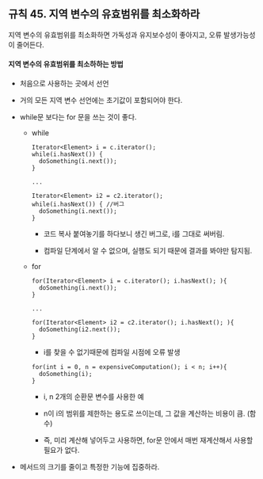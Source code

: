 ## 규칙 45. 지역 변수의 유효범위를 최소화하라

지역 변수의 유효범위를 최소화하면 가독성과 유지보수성이 좋아지고, 오류 발생가능성이 줄어든다.



#### 지역 변수의 유효범위를 최소하하는 방법

* 처음으로 사용하는 곳에서 선언

* 거의 모든 지역 변수 선언에는 초기값이 포함되어야 한다.

* while문 보다는 for 문을 쓰는 것이 좋다.

  * while

    ```
    Iterator<Element> i = c.iterator();
    while(i.hasNext()) {
      doSomething(i.next());
    }
    ​
    ...
    ​
    Iterator<Element> i2 = c2.iterator();
    while(i.hasNext()) { //버그
      doSomething(i.next());
    }
    ```

    * 코드 복사 붙여놓기를 하다보니 생긴 버그로, i를 그대로 써버림.

    * 컴파일 단계에서 알 수 없으며, 실행도 되기 때문에 결과를 봐야만 탐지됨.

  * for

    ```
    for(Iterator<Element> i = c.iterator(); i.hasNext(); ){
      doSomething(i.next());
    }
    ​
    ...
    ​
    for(Iterator<Element> i2 = c2.iterator(); i.hasNext(); ){
      doSomething(i2.next());
    }
    ```

    * i를 찾을 수 없기때문에 컴파일 시점에 오류 발생

    ```
    for(int i = 0, n = expensiveComputation(); i < n; i++){
      doSomething(i);
    }
    ```

    * i, n 2개의 순환문 변수를 사용한 예

    * n이 i의 범위를 제한하는 용도로 쓰이는데, 그 값을 계산하는 비용이 큼. \(함수\)

    * 즉, 미리 계산해 넣어두고 사용하면, for문 안에서 매번 재계산해서 사용할 필요가 없다.

* 메서드의 크기를 줄이고 특정한 기능에 집중하라.

  


